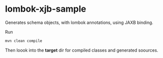 # lombok-xjb-sample

Generates schema objects, with lombok annotations, using JAXB binding.

Run
```bash
mvn clean compile
```

Then loook into the **target** dir for compiled classes and generated soources.

